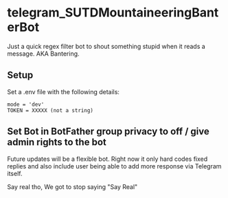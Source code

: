 # telegram_SUTDMountaineeringBanterBot
Just a quick regex filter bot to shout something stupid when it reads a message. AKA Bantering.

## Setup
Set a .env file with the following details:
```
mode = 'dev'
TOKEN = XXXXX (not a string)
```
Set Bot in BotFather group privacy to off / give admin rights to the bot
----------------------------------------------------------------------------------

Future updates will be a flexible bot. Right now it only hard codes fixed replies and also include user being able to add more response via Telegram itself.

Say real tho,
We got to stop saying "Say Real"
